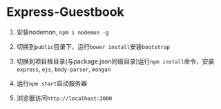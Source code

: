 # Express-Guestbook

1.  安装nodemon, `npm i nodemon -g`

2.  切换到`public`目录下，运行`bower install`安装`bootstrap`

3.  切换到项目根目录(与package.json同级目录)运行`npm install`命令，安装`express`, `ejs`, `body-parser`, `mongan`

4.  运行`npm start`启动服务器

5.  浏览器访问`http://localhost:3000`
